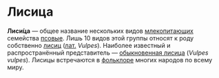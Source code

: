 # Лисица

**Лиси́ца** — общее название нескольких видов [млекопитающих](https://ru.wikipedia.org/wiki/%D0%9C%D0%BB%D0%B5%D0%BA%D0%BE%D0%BF%D0%B8%D1%82%D0%B0%D1%8E%D1%89%D0%B8%D0%B5) семейства [псовые](https://ru.wikipedia.org/wiki/%D0%9F%D1%81%D0%BE%D0%B2%D1%8B%D0%B5). Лишь 10 видов этой группы относят к роду собственно [лисиц](https://ru.wikipedia.org/wiki/%D0%9B%D0%B8%D1%81%D0%B8%D1%86%D1%8B) ([лат.](https://ru.wikipedia.org/wiki/%D0%9B%D0%B0%D1%82%D0%B8%D0%BD%D1%81%D0%BA%D0%B8%D0%B9_%D1%8F%D0%B7%D1%8B%D0%BA) _Vulpes_). Наиболее известный и распространённый представитель — [обыкновенная лисица](https://ru.wikipedia.org/wiki/%D0%9E%D0%B1%D1%8B%D0%BA%D0%BD%D0%BE%D0%B2%D0%B5%D0%BD%D0%BD%D0%B0%D1%8F_%D0%BB%D0%B8%D1%81%D0%B8%D1%86%D0%B0) (_Vulpes vulpes_). Лисицы встречаются в [фольклоре](https://ru.wikipedia.org/wiki/%D0%A4%D0%BE%D0%BB%D1%8C%D0%BA%D0%BB%D0%BE%D1%80) многих народов по всему миру.
